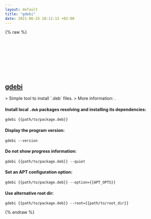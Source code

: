 ```yaml
---
layout: default
title: "gdebi"
date: 2021-06-25 18:12:13 +02:00
---
```

{% raw %}
<h2 id="gdebi">
  <a href="/en/linux/gdebi.html">gdebi</a> <a href="#gdebi"><svg class="icon">
    <use href="/assets/images/unicode_sprite.svg#link" />
  </svg></a>
</h2>
> Simple tool to install `.deb` files.
> More information: <https://www.commandlinux.com/man-page/man1/gdebi.1.html>.

#### Install local `.deb` packages resolving and installing its dependencies:
```shell
gdebi {{path/to/package.deb}}
```
#### Display the program version:
```shell
gdebi --version
```
#### Do not show progress information:
```shell
gdebi {{path/to/package.deb}} --quiet
```
#### Set an APT configuration option:
```shell
gdebi {{path/to/package.deb}} --option={{APT_OPTS}}
```
#### Use alternative root dir:
```shell
gdebi {{path/to/package.deb}} --root={{path/to/root_dir}}
```
{% endraw %}